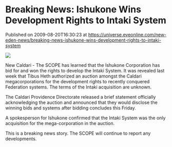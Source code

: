 # Breaking News: Ishukone Wins Development Rights to Intaki System
Published on 2009-08-20T16:30:23 at https://universe.eveonline.com/new-eden-news/breaking-news-ishukone-wins-development-rights-to-intaki-system

![](http://www.eve-mercury.net/images/mercurybanner.png)  
  
New Caldari - The SCOPE has learned that the Ishukone Corporation has bid for and won the rights to develop the Intaki System. It was revealed last week that Tibus Heth authorized an auction amongst the Caldari megacorporations for the development rights to recently conquered Federation systems. The terms of the Intaki acquisition are unknown.

The Caldari Providence Directorate released a brief statement officially acknowledging the auction and announced that they would disclose the winning bids and systems after bidding concludes this Friday.

A spokesperson for Ishukone confirmed that the Intaki System was the only acquisition for the mega-corporation in the auction.

This is a breaking news story. The SCOPE will continue to report any developments.
